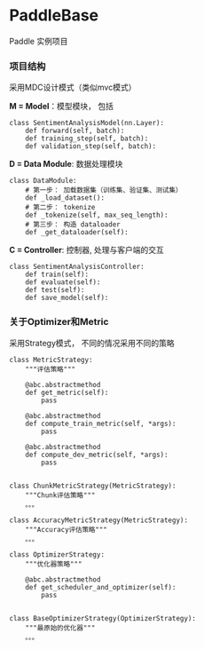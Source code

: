 # PaddleBase

Paddle 实例项目

### 项目结构 

采用MDC设计模式（类似mvc模式）

**M = Model**：模型模块， 包括

```
class SentimentAnalysisModel(nn.Layer):
    def forward(self, batch):
    def training_step(self, batch):
    def validation_step(self, batch):
```

**D = Data Module**: 数据处理模块


```
class DataModule:
    # 第一步： 加载数据集（训练集、验证集、测试集）
    def _load_dataset():
    # 第二步： tokenize
    def _tokenize(self, max_seq_length):
    # 第三步： 构造 dataloader
    def _get_dataloader(self):
```


**C = Controller**: 控制器, 处理与客户端的交互

```
class SentimentAnalysisController:
    def train(self):
    def evaluate(self):
    def test(self):
    def save_model(self):
```


### 关于Optimizer和Metric

采用Strategy模式， 不同的情况采用不同的策略


```
class MetricStrategy:
    """评估策略"""

    @abc.abstractmethod
    def get_metric(self):
        pass

    @abc.abstractmethod
    def compute_train_metric(self, *args):
        pass

    @abc.abstractmethod
    def compute_dev_metric(self, *args):
        pass
     

class ChunkMetricStrategy(MetricStrategy):
    """Chunk评估策略"""
	。。。

class AccuracyMetricStrategy(MetricStrategy):
    """Accuracy评估策略"""
    。。。
```



```
class OptimizerStrategy:
    """优化器策略"""

    @abc.abstractmethod
    def get_scheduler_and_optimizer(self):
        pass


class BaseOptimizerStrategy(OptimizerStrategy):
    """最原始的优化器"""
	。。。
```

